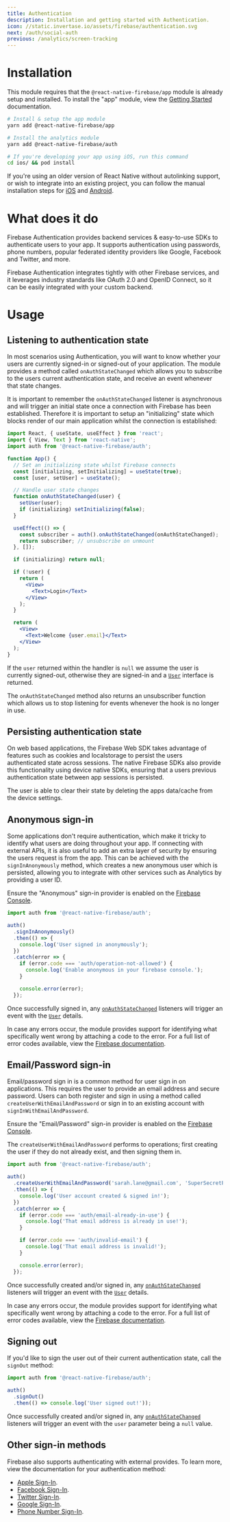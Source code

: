```yaml
---
title: Authentication
description: Installation and getting started with Authentication.
icon: //static.invertase.io/assets/firebase/authentication.svg
next: /auth/social-auth
previous: /analytics/screen-tracking
---
```


# Installation

This module requires that the `@react-native-firebase/app` module is already setup and installed. To install the "app"
module, view the [Getting Started](/) documentation.

```bash
# Install & setup the app module
yarn add @react-native-firebase/app

# Install the analytics module
yarn add @react-native-firebase/auth

# If you're developing your app using iOS, run this command
cd ios/ && pod install
```

If you're using an older version of React Native without autolinking support, or wish to integrate into an existing project,
you can follow the manual installation steps for [iOS](/auth/usage/installation/ios) and [Android](/auth/usage/installation/android).

# What does it do

Firebase Authentication provides backend services & easy-to-use SDKs to authenticate users to your app. It supports
authentication using passwords, phone numbers, popular federated identity providers like Google, Facebook and Twitter, and more.

<Youtube id="8sGY55yxicA" />

Firebase Authentication integrates tightly with other Firebase services, and it leverages industry standards like OAuth
2.0 and OpenID Connect, so it can be easily integrated with your custom backend.

# Usage

## Listening to authentication state

In most scenarios using Authentication, you will want to know whether your users are currently signed-in or signed-out
of your application. The module provides a method called `onAuthStateChanged` which allows you to subscribe to the users
current authentication state, and receive an event whenever that state changes.

It is important to remember the `onAuthStateChanged` listener is asynchronous and will trigger an initial state once
a connection with Firebase has been established. Therefore it is important to setup an "initializing" state which blocks
render of our main application whilst the connection is established:

```jsx
import React, { useState, useEffect } from 'react';
import { View, Text } from 'react-native';
import auth from '@react-native-firebase/auth';

function App() {
  // Set an initializing state whilst Firebase connects
  const [initializing, setInitializing] = useState(true);
  const [user, setUser] = useState();

  // Handle user state changes
  function onAuthStateChanged(user) {
    setUser(user);
    if (initializing) setInitializing(false);
  }

  useEffect(() => {
    const subscriber = auth().onAuthStateChanged(onAuthStateChanged);
    return subscriber; // unsubscribe on unmount
  }, []);

  if (initializing) return null;

  if (!user) {
    return (
      <View>
        <Text>Login</Text>
      </View>
    );
  }

  return (
    <View>
      <Text>Welcome {user.email}</Text>
    </View>
  );
}
```

If the `user` returned within the handler is `null` we assume the user is currently signed-out, otherwise they are
signed-in and a [`User`](/reference/auth/user) interface is returned.

The `onAuthStateChanged` method also returns an unsubscriber function which allows us to stop listening for events whenever
the hook is no longer in use.

## Persisting authentication state

On web based applications, the Firebase Web SDK takes advantage of features such as cookies and localstorage to persist
the users authenticated state across sessions. The native Firebase SDKs also provide this functionality using device native SDKs,
ensuring that a users previous authentication state between app sessions is persisted.

The user is able to clear their state by deleting the apps data/cache from the device settings.

## Anonymous sign-in

Some applications don't require authentication, which make it tricky to identify what users are doing throughout your app.
If connecting with external APIs, it is also useful to add an extra layer of security by ensuring the users request is
from the app. This can be achieved with the `signInAnonymously` method, which creates a new anonymous user which is persisted,
allowing you to integrate with other services such as Analytics by providing a user ID.

Ensure the "Anonymous" sign-in provider is enabled on the [Firebase Console](https://console.firebase.google.com/project/_/authentication/providers).

```js
import auth from '@react-native-firebase/auth';

auth()
  .signInAnonymously()
  .then(() => {
    console.log('User signed in anonymously');
  })
  .catch(error => {
    if (error.code === 'auth/operation-not-allowed') {
      console.log('Enable anonymous in your firebase console.');
    }

    console.error(error);
  });
```

Once successfully signed in, any [`onAuthStateChanged`](#listening-to-authentication-state) listeners will trigger an event
with the [`User`](/reference/auth/user) details.

In case any errors occur, the module provides support for identifying what specifically went wrong by attaching a code
to the error. For a full list of error codes available, view the [Firebase documentation](https://firebase.google.com/docs/reference/js/firebase.auth.Auth#error-codes_9).

## Email/Password sign-in

Email/password sign in is a common method for user sign in on applications. This requires the user to provide an email
address and secure password. Users can both register and sign in using a method called `createUserWithEmailAndPassword`
or sign in to an existing account with `signInWithEmailAndPassword`.

Ensure the "Email/Password" sign-in provider is enabled on the [Firebase Console](https://console.firebase.google.com/project/_/authentication/providers).

The `createUserWithEmailAndPassword` performs to operations; first creating the user if they do not already exist, and
then signing them in.

```js
import auth from '@react-native-firebase/auth';

auth()
  .createUserWithEmailAndPassword('sarah.lane@gmail.com', 'SuperSecretPassword!')
  .then(() => {
    console.log('User account created & signed in!');
  })
  .catch(error => {
    if (error.code === 'auth/email-already-in-use') {
      console.log('That email address is already in use!');
    }

    if (error.code === 'auth/invalid-email') {
      console.log('That email address is invalid!');
    }

    console.error(error);
  });
```

Once successfully created and/or signed in, any [`onAuthStateChanged`](#listening-to-authentication-state) listeners will trigger an event
with the [`User`](/reference/auth/user) details.

In case any errors occur, the module provides support for identifying what specifically went wrong by attaching a code
to the error. For a full list of error codes available, view the [Firebase documentation](https://firebase.google.com/docs/reference/js/firebase.auth.Auth#error-codes_3).

## Signing out

If you'd like to sign the user out of their current authentication state, call the `signOut` method:

```js
import auth from '@react-native-firebase/auth';

auth()
  .signOut()
  .then(() => console.log('User signed out!'));
```

Once successfully created and/or signed in, any [`onAuthStateChanged`](#listening-to-authentication-state) listeners will trigger an event
with the `user` parameter being a `null` value.

## Other sign-in methods

Firebase also supports authenticating with external provides. To learn more, view the documentation for your authentication
method:

- [Apple Sign-In](/auth/social-auth#apple).
- [Facebook Sign-In](/auth/social-auth#facebook).
- [Twitter Sign-In](/auth/social-auth#twitter).
- [Google Sign-In](/auth/social-auth#google).
- [Phone Number Sign-In](/auth/phone-auth).
